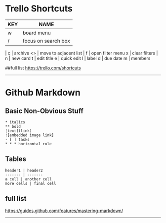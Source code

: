 # Trello Shortcuts

KEY | NAME
--- | ----
w | board menu
/ | focus on search box
 |
c | archive
<> | move to adjacent list
 |
f | open filter menu
x | clear filters
 |
n | new card
t | edit title
e | quick edit
l | label
d | due date
m | members

##full list
https://trello.com/shortcuts

* * *

# Github Markdown

## Basic Non-Obvious Stuff
```
* italics
** bold
[text](link)
![embedded image link]
- [ ] tasks
* * * horizontal rule
```

## Tables
```
header1 | header2
------- | -------
a cell | another cell
more cells | final cell

```

## full list
https://guides.github.com/features/mastering-markdown/

* * *